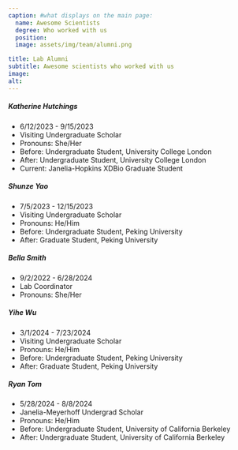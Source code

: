 ```yaml
---
caption: #what displays on the main page:
  name: Awesome Scientists
  degree: Who worked with us
  position: 
  image: assets/img/team/alumni.png

title: Lab Alumni
subtitle: Awesome scientists who worked with us
image:
alt:
---
```


##### Katherine Hutchings

- 6/12/2023 - 9/15/2023
- Visiting Undergraduate Scholar
- Pronouns: She/Her
- Before: Undergraduate Student, University College London
- After: Undergraduate Student, University College London
- Current: Janelia-Hopkins XDBio Graduate Student

##### Shunze Yao

- 7/5/2023 - 12/15/2023
- Visiting Undergraduate Scholar
- Pronouns: He/Him
- Before: Undergraduate Student, Peking University
- After: Graduate Student, Peking University

##### Bella Smith

- 9/2/2022 - 6/28/2024
- Lab Coordinator
- Pronouns: She/Her

##### Yihe Wu

- 3/1/2024 - 7/23/2024
- Visiting Undergraduate Scholar
- Pronouns: He/Him
- Before: Undergraduate Student, Peking University
- After: Graduate Student, Peking University

##### Ryan Tom

- 5/28/2024 - 8/8/2024
- Janelia-Meyerhoff Undergrad Scholar
- Pronouns: He/Him
- Before: Undergraduate Student, University of California Berkeley
- After: Undergraduate Student, University of California Berkeley
